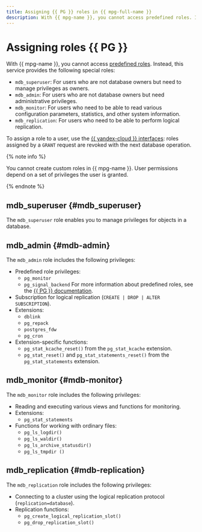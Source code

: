 ```yaml
---
title: Assigning {{ PG }} roles in {{ mpg-full-name }}
description: With {{ mpg-name }}, you cannot access predefined roles. Instead, this service provides special roles you can assign via the {{ yandex-cloud }} CLI or API.
---
```


# Assigning roles {{ PG }}

With {{ mpg-name }}, you cannot access [predefined roles](https://www.postgresql.org/docs/current/predefined-roles.html). Instead, this service provides the following special roles:
* `mdb_superuser`: For users who are not database owners but need to manage privileges as owners.
* `mdb_admin`: For users who are not database owners but need administrative privileges.
* `mdb_monitor`: For users who need to be able to read various configuration parameters, statistics, and other system information.
* `mdb_replication`: For users who need to be able to perform logical replication.

To assign a role to a user, use the [{{ yandex-cloud }} interfaces](../operations/grant.md): roles assigned by a `GRANT` request are revoked with the next database operation.

{% note info %}

You cannot create custom roles in {{ mpg-name }}. User permissions depend on a set of privileges the user is granted.

{% endnote %}


## mdb_superuser {#mdb_superuser}

The `mdb_superuser` role enables you to manage privileges for objects in a database.

## mdb_admin {#mdb-admin}

The `mdb_admin` role includes the following privileges:

* Predefined role privileges:
  * `pg_monitor`
  * `pg_signal_backend`
    For more information about predefined roles, see the [{{ PG }} documentation](https://www.postgresql.org/docs/current/predefined-roles.html).
* Subscription for logical replication (`CREATE | DROP | ALTER SUBSCRIPTION`).
* Extensions:
  * `dblink`
  * `pg_repack`
  * `postgres_fdw`
  * `pg_cron`
* Extension-specific functions:
  * `pg_stat_kcache_reset()` from the `pg_stat_kcache` extension.
  * `pg_stat_reset()` and `pg_stat_statements_reset()` from the `pg_stat_statements` extension.

## mdb_monitor {#mdb-monitor}

The `mdb_monitor` role includes the following privileges:

* Reading and executing various views and functions for monitoring.
* Extensions:
  * `pg_stat_statements`
* Functions for working with ordinary files:
  * `pg_ls_logdir()`
  * `pg_ls_waldir()`
  * `pg_ls_archive_statusdir()`
  * `pg_ls_tmpdir ()`

## mdb_replication {#mdb-replication}

The `mdb_replication` role includes the following privileges:

* Connecting to a cluster using the logical replication protocol (`replication=database`).
* Replication functions:
  * `pg_create_logical_replication_slot()`
  * `pg_drop_replication_slot()`
